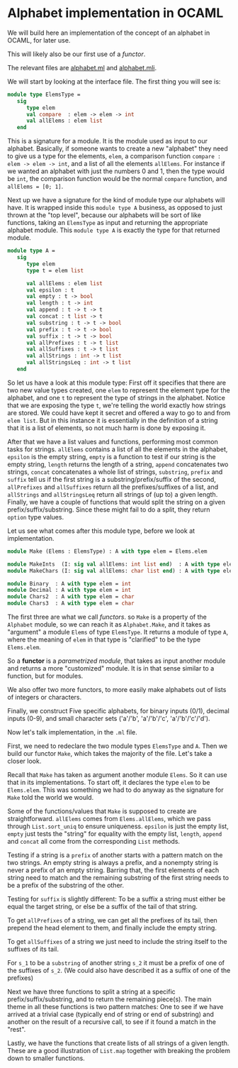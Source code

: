# Alphabet implementation in OCAML

We will build here an implementation of the concept of an alphabet in OCAML, for later use.

This will likely also be our first use of a *functor*.

The relevant files are [alphabet.ml](ocaml/alphabet.ml) and [alphabet.mli](ocaml/alphabet.mli).

We will start by looking at the interface file. The first thing you will see is:

```ocaml
module type ElemsType =
   sig
      type elem
      val compare  : elem -> elem -> int
      val allElems : elem list
   end
```

This is a signature for a module. It is the module used as input to our alphabet. Basically, if someone wants to create a new "alphabet" they need to give us a type for the elements, `elem`, a comparison function `compare : elem -> elem -> int`, and a list of all the elements `allElems`. For instance if we wanted an alphabet with just the numbers $0$ and $1$, then the type would be `int`, the comparison function would be the normal `compare` function, and `allElems = [0; 1]`.

Next up we have a signature for the kind of module type our alphabets will have. It is wrapped inside this `module type A` business, as opposed to just thrown at the "top level", because our alphabets will be sort of like functions, taking an `ElemsType` as input and returning the appropriate alphabet module. This `module type A` is exactly the type for that returned module.

```ocaml
module type A =
   sig
      type elem
      type t = elem list

      val allElems : elem list
      val epsilon : t
      val empty : t -> bool
      val length : t -> int
      val append : t -> t -> t
      val concat : t list -> t
      val substring : t -> t -> bool
      val prefix : t -> t -> bool
      val suffix : t -> t -> bool
      val allPrefixes : t -> t list
      val allSuffixes : t -> t list
      val allStrings : int -> t list
      val allStringsLeq : int -> t list
   end
```

So let us have a look at this module type: First off it specifies that there are two new value types created, one `elem` to represent the element type for the alphabet, and one `t` to represent the type of strings in the alphabet. Notice that we are exposing the type `t`, we're telling the world exactly how strings are stored. We could have kept it secret and offered a way to go to and from `elem list`. But in this instance it is essentially in the definition of a string that it is a list of elements, so not much harm is done by exposing it.

After that we have a list values and functions, performing most common tasks for strings. `allElems` contains a list of all the elements in the alphabet, `epsilon` is the empty string, `empty` is a function to test if our string is the empty string, `length` returns the length of a string, `append` concatenates two strings, `concat` concatenates a whole list of strings, `substring`, `prefix` and `suffix` tell us if the first string is a substring/prefix/suffix of the second, `allPrefixes` and `allSuffixes` return all the prefixes/suffixes of a list, and `allStrings` and `allStringsLeq` return all strings of (up to) a given length. Finally, we have a couple of functions that would split the string on a given prefix/suffix/substring. Since these might fail to do a split, they return `option` type values.

Let us see what comes after this module type, before we look at implementation.

```ocaml
module Make (Elems : ElemsType) : A with type elem = Elems.elem

module MakeInts  (I: sig val allElems: int list end)  : A with type elem = int
module MakeChars (I: sig val allElems: char list end) : A with type elem = char

module Binary  : A with type elem = int
module Decimal : A with type elem = int
module Chars2  : A with type elem = char
module Chars3  : A with type elem = char
```

The first three are what we call *functors*. so `Make` is a property of the `Alphabet` module, so we can reach it as `Alphabet.Make`, and it takes as "argument" a module `Elems` of type `ElemsType`. It returns a module of type `A`, where the meaning of `elem` in that type is "clarified" to be the type `Elems.elem`.

So a **functor** is a *parametrized module*, that takes as input another module and returns a more "customized" module. It is in that sense similar to a function, but for modules.

We also offer two more functors, to more easily make alphabets out of lists of integers or characters.

Finally, we construct Five specific alphabets, for binary inputs (0/1), decimal inputs (0-9), and small character sets ('a'/'b', 'a'/'b'/'c', 'a'/'b'/'c'/'d').

Now let's talk implementation, in the `.ml` file.

First, we need to redeclare the two module types `ElemsType` and `A`. Then we build our functor `Make`, which takes the majority of the file. Let's take a closer look.

Recall that `Make` has taken as argument another module `Elems`. So it can use that in its implementations. To start off, it declares the type `elem` to be `Elems.elem`. This was something we had to do anyway as the signature for `Make` told the world we would.

Some of the functions/values that `Make` is supposed to create are straightforward. `allElems` comes from `Elems.allElems`, which we pass through `List.sort_uniq` to ensure uniqueness. `epsilon` is just the empty list, `empty` just tests the "string" for equality with the empty list, `length`, `append` and `concat` all come from the corresponding `List` methods.

Testing if a string is a `prefix` of another starts with a pattern match on the two strings. An empty string is always a prefix, and a nonempty string is never a prefix of an empty string. Barring that, the first elements of each string need to match and the remaining substring of the first string needs to be a prefix of the substring of the other.

Testing for `suffix` is slightly different: To be a suffix a string must either be equal the target string, or else be a suffix of the tail of that string.

To get `allPrefixes` of a string, we can get all the prefixes of its tail, then prepend the head element to them, and finally include the empty string.

To get `allSuffixes` of a string we just need to include the string itself to the suffixes of its tail.

For `s_1` to be a `substring` of another string `s_2` it must be a prefix of one of the suffixes of `s_2`. (We could also have described it as a suffix of one of the prefixes)

Next we have three functions to split a string at a specific prefix/suffix/substring, and to return the remaining piece(s). The main theme in all these functions is two pattern matches: One to see if we have arrived at a trivial case (typically end of string or end of substring) and another on the result of a recursive call, to see if it found a match in the "rest".

Lastly, we have the functions that create lists of all strings of a given length. These are a good illustration of `List.map` together with breaking the problem down to smaller functions.
